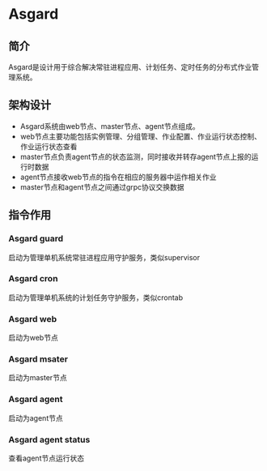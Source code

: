 # Asgard

## 简介

Asgard是设计用于综合解决常驻进程应用、计划任务、定时任务的分布式作业管理系统。

## 架构设计

- Asgard系统由web节点、master节点、agent节点组成。
- web节点主要功能包括实例管理、分组管理、作业配置、作业运行状态控制、作业运行状态查看
- master节点负责agent节点的状态监测，同时接收并转存agent节点上报的运行时数据
- agent节点接收web节点的指令在相应的服务器中运作相关作业
- master节点和agent节点之间通过grpc协议交换数据

## 指令作用

### Asgard guard

启动为管理单机系统常驻进程应用守护服务，类似supervisor

### Asgard cron

启动为管理单机系统的计划任务守护服务，类似crontab

### Asgard web

启动为web节点

### Asgard msater

启动为master节点

### Asgard agent

启动为agent节点

### Asgard agent status

查看agent节点运行状态
